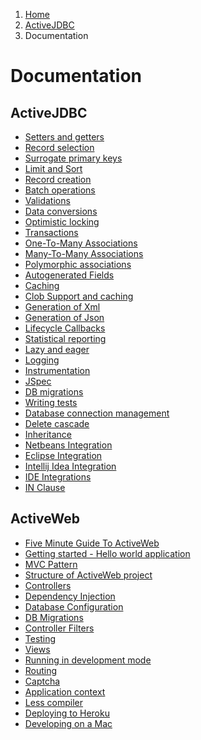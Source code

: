 <ol class=breadcrumb>
   <li><a href=/>Home</a></li>
   <li><a href=/activejdbc>ActiveJDBC</a></li>
   <li class=active>Documentation</li>
</ol>
<div class=page-header>
   <h1>Documentation <small></small></h1>
</div>



## ActiveJDBC

* [Setters and getters](setters_and_getters)
* [Record selection](record_selection)
* [Surrogate primary keys](surrogate_primary_keys)
* [Limit and Sort](limit_and_sort)
* [Record creation](record_creation)
* [Batch operations](batch_operations)
* [Validations](validations)
* [Data conversions](data_conversions)
* [Optimistic locking](optimistic_locking)
* [Transactions](transactions)
* [One-To-Many Associations](one_to_many_associations)
* [Many-To-Many Associations](many_to_many_associations)
* [Polymorphic associations](polymorphic_associations)
* [Autogenerated Fields](autogenerated_fields)
* [Caching](caching)
* [Clob Support and caching](clob_support_and_caching)
* [Generation of Xml](generation_of_xml)
* [Generation of Json](generation_of_json)
* [Lifecycle Callbacks](lifecycle_callbacks)
* [Statistical reporting](statistics_reporting)
* [Lazy and eager](lazy_and_eager)
* [Logging](logging)
* [Instrumentation](instrumentation)
* [JSpec](jspec)
* [DB migrations](database_migrations)
* [Writing tests](writing_tests)
* [Database connection management](database_connection_management)
* [Delete cascade](delete_cascade)
* [Inheritance](inheritance)
* [Netbeans Integration](netbeansIntegration)
* [Eclipse Integration](eclipseIntegration)
* [Intellij Idea Integration ](intellij_idea_integration)
* [IDE Integrations](ide_integrations)
* [IN Clause](in_clause)

## ActiveWeb

* [Five Minute Guide To ActiveWeb](five_minute_guide_to_activeweb)
* [Getting started - Hello world application](getting_started_activeweb)
* [MVC Pattern](mvc_pattern)
* [Structure of ActiveWeb project](structure_of_activeweb_project)
* [Controllers](controllers)
* [Dependency Injection](dependency_injection)
* [Database Configuration](database_configuration)
* [DB Migrations](database_migrations)
* [Controller Filters](controller_filters)
* [Testing](testing)
* [Views](views)
* [Running in development mode](running_in_development_mode)
* [Routing](routing)
* [Captcha](captcha)
* [Application context](app_context)
* [Less compiler](lessc)
* [Deploying to Heroku](deploying_to_heroku)
* [Developing on a Mac](mac_osx)
